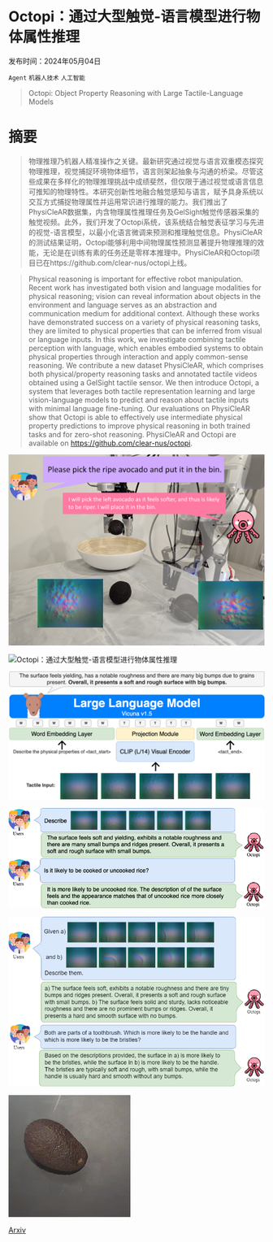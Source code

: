 # Octopi：通过大型触觉-语言模型进行物体属性推理

发布时间：2024年05月04日

`Agent` `机器人技术` `人工智能`

> Octopi: Object Property Reasoning with Large Tactile-Language Models

# 摘要

> 物理推理乃机器人精准操作之关键。最新研究通过视觉与语言双重模态探究物理推理，视觉捕捉环境物体细节，语言则架起抽象与沟通的桥梁。尽管这些成果在多样化的物理推理挑战中成绩斐然，但仅限于通过视觉或语言信息可推知的物理特性。本研究创新性地融合触觉感知与语言，赋予具身系统以交互方式捕捉物理属性并运用常识进行推理的能力。我们推出了PhysiCleAR数据集，内含物理属性推理任务及GelSight触觉传感器采集的触觉视频。此外，我们开发了Octopi系统，该系统结合触觉表征学习与先进的视觉-语言模型，以最小化语言微调来预测和推理触觉信息。PhysiCleAR的测试结果证明，Octopi能够利用中间物理属性预测显著提升物理推理的效能，无论是在训练有素的任务还是零样本推理中。PhysiCleAR和Octopi项目已在https://github.com/clear-nus/octopi上线。

> Physical reasoning is important for effective robot manipulation. Recent work has investigated both vision and language modalities for physical reasoning; vision can reveal information about objects in the environment and language serves as an abstraction and communication medium for additional context. Although these works have demonstrated success on a variety of physical reasoning tasks, they are limited to physical properties that can be inferred from visual or language inputs. In this work, we investigate combining tactile perception with language, which enables embodied systems to obtain physical properties through interaction and apply common-sense reasoning. We contribute a new dataset PhysiCleAR, which comprises both physical/property reasoning tasks and annotated tactile videos obtained using a GelSight tactile sensor. We then introduce Octopi, a system that leverages both tactile representation learning and large vision-language models to predict and reason about tactile inputs with minimal language fine-tuning. Our evaluations on PhysiCleAR show that Octopi is able to effectively use intermediate physical property predictions to improve physical reasoning in both trained tasks and for zero-shot reasoning. PhysiCleAR and Octopi are available on https://github.com/clear-nus/octopi.

![Octopi：通过大型触觉-语言模型进行物体属性推理](../../../paper_images/2405.02794/main_figure_2.png)

![Octopi：通过大型触觉-语言模型进行物体属性推理](../../../paper_images/2405.02794/pipeline.png)

![Octopi：通过大型触觉-语言模型进行物体属性推理](../../../paper_images/2405.02794/model_diagram.png)

![Octopi：通过大型触觉-语言模型进行物体属性推理](../../../paper_images/2405.02794/food_state_reasoning.png)

![Octopi：通过大型触觉-语言模型进行物体属性推理](../../../paper_images/2405.02794/object_part_reasoning.png)

![Octopi：通过大型触觉-语言模型进行物体属性推理](../../../paper_images/2405.02794/avocado_cropped.png)

[Arxiv](https://arxiv.org/abs/2405.02794)